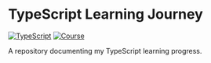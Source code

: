 # TypeScript Learning Journey

[![TypeScript](https://img.shields.io/badge/TypeScript-3178C6?style=for-the-badge&logo=typescript&logoColor=white)](https://www.typescriptlang.org/) [![Course](https://img.shields.io/badge/Course_Link-9c3838?style=for-the-badge)](https://www.youtube.com/watch?v=zeCDuo74uzA)

A repository documenting my TypeScript learning progress.

